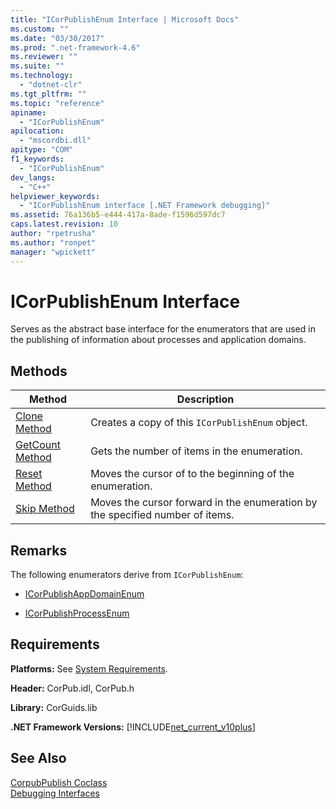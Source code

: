 ```yaml
---
title: "ICorPublishEnum Interface | Microsoft Docs"
ms.custom: ""
ms.date: "03/30/2017"
ms.prod: ".net-framework-4.6"
ms.reviewer: ""
ms.suite: ""
ms.technology: 
  - "dotnet-clr"
ms.tgt_pltfrm: ""
ms.topic: "reference"
apiname: 
  - "ICorPublishEnum"
apilocation: 
  - "mscordbi.dll"
apitype: "COM"
f1_keywords: 
  - "ICorPublishEnum"
dev_langs: 
  - "C++"
helpviewer_keywords: 
  - "ICorPublishEnum interface [.NET Framework debugging]"
ms.assetid: 76a136b5-e444-417a-8ade-f1596d597dc7
caps.latest.revision: 10
author: "rpetrusha"
ms.author: "ronpet"
manager: "wpickett"
---
```

# ICorPublishEnum Interface
Serves as the abstract base interface for the enumerators that are used in the publishing of information about processes and application domains.  
  
## Methods  
  
|Method|Description|  
|------------|-----------------|  
|[Clone Method](../../../../docs/framework/unmanaged-api/debugging/icorpublishenum-clone-method.md)|Creates a copy of this `ICorPublishEnum` object.|  
|[GetCount Method](../../../../docs/framework/unmanaged-api/debugging/icorpublishenum-getcount-method.md)|Gets the number of items in the enumeration.|  
|[Reset Method](../../../../docs/framework/unmanaged-api/debugging/icorpublishenum-reset-method.md)|Moves the cursor of to the beginning of the enumeration.|  
|[Skip Method](../../../../docs/framework/unmanaged-api/debugging/icorpublishenum-skip-method.md)|Moves the cursor forward in the enumeration by the specified number of items.|  
  
## Remarks  
 The following enumerators derive from `ICorPublishEnum`:  
  
-   [ICorPublishAppDomainEnum](../../../../docs/framework/unmanaged-api/debugging/icorpublishappdomainenum-interface.md)  
  
-   [ICorPublishProcessEnum](../../../../docs/framework/unmanaged-api/debugging/icorpublishprocessenum-interface.md)  
  
## Requirements  
 **Platforms:** See [System Requirements](../../../../docs/framework/getting-started/system-requirements.md).  
  
 **Header:** CorPub.idl, CorPub.h  
  
 **Library:** CorGuids.lib  
  
 **.NET Framework Versions:** [!INCLUDE[net_current_v10plus](../../../../includes/net-current-v10plus-md.md)]  
  
## See Also  
 [CorpubPublish Coclass](../../../../docs/framework/unmanaged-api/debugging/corpubpublish-coclass.md)   
 [Debugging Interfaces](../../../../docs/framework/unmanaged-api/debugging/debugging-interfaces.md)